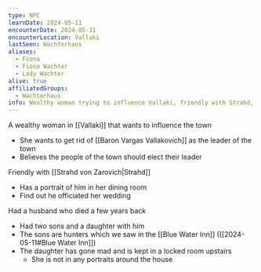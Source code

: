 ```yaml
---
type: NPC
learnDate: 2024-05-11
encounterDate: 2024-05-31
encounterLocation: Vallaki
lastSeen: Wachterhaus
aliases: 
  - Fiona
  - Fiona Wachter
  - Lady Wachter
alive: true
affiliatedGroups: 
  - Wachterhaus
info: Wealthy woman trying to influence Vallaki, friendly with Strahd, The Traitor from the reading
---
```

A wealthy woman in [[Vallaki]] that wants to influence the town
- She wants to get rid of [[Baron Vargas Vallakovich]] as the leader of the town
- Believes the people of the town should elect their leader 

Friendly with [[Strahd von Zarovich|Strahd]] 
- Has a portrait of him in her dining room
- Find out he officiated her wedding

Had a husband who died a few years back 
- Had two sons and a daughter with him
- The sons are hunters which we saw in the [[Blue Water Inn]] ([[2024-05-11#Blue Water Inn]])
- The daughter has gone mad and is kept in a locked room upstairs
	- She is not in any portraits around the house


